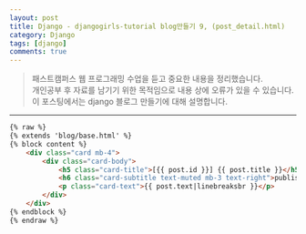 ```yaml
---
layout: post
title: Django - djangogirls-tutorial blog만들기 9, (post_detail.html)
category: Django
tags: [django]
comments: true
---
```


> 패스트캠퍼스 웹 프로그래밍 수업을 듣고 중요한 내용을 정리했습니다.     
개인공부 후 자료를 남기기 위한 목적임으로 내용 상에 오류가 있을 수 있습니다.      
> 이 포스팅에서는 django 블로그 만들기에 대해 설명합니다.

<hr>

```html
{% raw %}
{% extends 'blog/base.html' %}
{% block content %}
    <div class="card mb-4">
        <div class="card-body">
            <h5 class="card-title">[{{ post.id }}] {{ post.title }}</h5>
            <h6 class="card-subtitle text-muted mb-3 text-right">published: {{ post.published_date }}</h6>
            <p class="card-text">{{ post.text|linebreaksbr }}</p>
        </div>
    </div>
{% endblock %}
{% endraw %}
```
